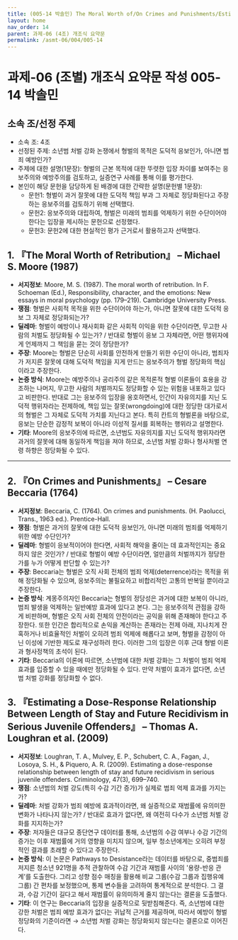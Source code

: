 ```yaml
---
title: (005-14 박솔민) The Moral Worth of/On Crimes and Punishments/Estimating a Dose-Response Relationship
layout: home
nav_order: 14
parent: 과제-06 (4조) 개조식 요약문
permalink: /asmt-06/004/005-14
---
```


# 과제-06 (조별) 개조식 요약문 작성 005-14 박솔민

## 소속 조/선정 주제

- 소속 조: 4조
- 선정된 주제: 소년범 처벌 강화 논쟁에서 형벌의 목적은 도덕적 응보인가, 아니면 범죄 예방인가?
- 주제에 대한 설명(1문장): 형벌의 근본 목적에 대한 뚜렷한 입장 차이를 보여주는 응보주의와 예방주의를 검토하고, 실증연구 사례를 통해 이를 평가한다.
- 본인이 해당 문헌을 담당하게 된 배경에 대한 간략한 설명(문헌별 1문장):  
  - 문헌1: 형벌이 과거 잘못에 대한 도덕적 책임 부과 그 자체로 정당화된다고 주장하는 응보주의를 검토하기 위해 선택했다.
  - 문헌2: 응보주의와 대립하여, 형벌은 미래의 범죄를 억제하기 위한 수단이어야 한다는 입장을 제시하는 문헌으로 선정했다.
  - 문헌3: 문헌2에 대한 현실적인 평가 근거로서 활용하고자 선택했다.

## 1. 『The Moral Worth of Retribution』 – Michael S. Moore (1987)

- **서지정보**: Moore, M. S. (1987). The moral worth of retribution. In F. Schoeman (Ed.), Responsibility, character, and the emotions: New essays in moral psychology (pp. 179–219). Cambridge University Press. 
- **쟁점**: 형벌은 사회적 목적을 위한 수단이어야 하는가, 아니면 잘못에 대한 도덕적 응보 그 자체로 정당화되는가?  
- **딜레마**: 형벌이 예방이나 재사회화 같은 사회적 이익을 위한 수단이라면, 무고한 사람의 처벌도 정당화될 수 있는가? / 반대로 형벌이 응보 그 자체라면, 어떤 행위자에게 언제까지 그 책임을 묻는 것이 정당한가?  
- **주장**: Moore는 형벌은 단순히 사회를 안전하게 만들기 위한 수단이 아니라, 범죄자가 저지른 잘못에 대해 도덕적 책임을 지게 만드는 응보주의가 형벌 정당화의 핵심이라고 주장한다.  
- **논증 방식**: Moore는 예방주의나 공리주의 같은 목적론적 형벌 이론들이 효용을 강조하는 나머지, 무고한 사람의 처벌까지도 정당화할 수 있는 위험을 내포하고 있다고 비판한다. 반대로 그는 응보주의 입장을 옹호하면서, 인간이 자유의지를 지닌 도덕적 행위자라는 전제하에, 책임 있는 잘못(wrongdoing)에 대한 정당한 대가로서의 형벌은 그 자체로 도덕적 가치를 지닌다고 본다. 특히 칸트의 형벌론을 바탕으로, 응보는 단순한 감정적 보복이 아니라 이성적 질서를 회복하는 행위라고 설명한다. 
- **기타**: Moore의 응보주의에 따르면, 소년범도 자유의지를 지닌 도덕적 행위자라면 과거의 잘못에 대해 동일하게 책임을 져야 하므로, 소년범 처벌 강화나 형사처벌 연령 하향은 정당화될 수 있다. 

---

## 2. 『On Crimes and Punishments』 – Cesare Beccaria (1764)

- **서지정보**: Beccaria, C. (1764). On crimes and punishments. (H. Paolucci, Trans., 1963 ed.). Prentice-Hall.
- **쟁점**: 형벌은 과거의 잘못에 대한 도덕적 응보인가, 아니면 미래의 범죄를 억제하기 위한 예방 수단인가?  
- **딜레마**: 형벌이 응보적이어야 한다면, 사회적 해악을 줄이는 데 효과적인지는 중요하지 않은 것인가? / 반대로 형벌이 예방 수단이라면, 얼만큼의 처벌까지가 정당한가를 누가 어떻게 판단할 수 있는가?  
- **주장**: Beccaria는 형벌은 오직 사회 전체의 범죄 억제(deterrence)라는 목적을 위해 정당화될 수 있으며, 응보주의는 불필요하고 비합리적인 고통의 반복일 뿐이라고 주장한다.
- **논증 방식**: 계몽주의자인 Beccaria는 형벌의 정당성은 과거에 대한 보복이 아니라, 범죄 발생을 억제하는 일반예방 효과에 있다고 본다. 그는 응보주의적 관점을 강하게 비판하며, 형벌은 오직 사회 전체의 안전이라는 공익을 위해 존재해야 한다고 주장한다. 또한 인간은 합리적으로 손익을 계산하는 존재라는 전제 아래, 지나치게 잔혹하거나 비효율적인 처벌이 오히려 범죄 억제에 해롭다고 보며, 형벌을 감정이 아닌 이성에 기반한 제도로 재구성하려 한다. 이러한 그의 입장은 이후 근대 형벌 이론과 형사정책의 초석이 된다.
- **기타**: Beccaria의 이론에 따르면, 소년범에 대한 처벌 강화는 그 처벌이 범죄 억제 효과를 입증할 수 있을 때에만 정당화될 수 있다. 만약 처벌이 효과가 없다면, 소년범 처벌 강화를 정당화할 수 없다.

## 3. 『Estimating a Dose-Response Relationship Between Length of Stay and Future Recidivism in Serious Juvenile Offenders』 – Thomas A. Loughran et al. (2009)

- **서지정보**: Loughran, T. A., Mulvey, E. P., Schubert, C. A., Fagan, J., Losoya, S. H., & Piquero, A. R. (2009). Estimating a dose-response relationship between length of stay and future recidivism in serious juvenile offenders. Criminology, 47(3), 699–740.
- **쟁점**: 소년범의 처벌 강도(특히 수감 기간 증가)가 실제로 범죄 억제 효과를 가지는가?
- **딜레마**: 처벌 강화가 범죄 예방에 효과적이라면, 왜 실증적으로 재범률에 유의미한 변화가 나타나지 않는가? / 반대로 효과가 없다면, 왜 여전히 다수가 소년범 처벌 강화를 지지하는가?
- **주장**: 저자들은 대규모 종단연구 데이터를 통해, 소년범의 수감 여부나 수감 기간의 증가는 이후 재범률에 거의 영향을 미치지 않으며, 일부 청소년에게는 오히려 부정적인 결과를 초래할 수 있다고 주장한다. 
- **논증 방식**: 이 논문은 Pathways to Desistance라는 데이터를 바탕으로, 중범죄를 저지른 청소년 921명을 추적 관찰하여 수감 기간과 재범률 사이의 '용량-반응 관계'를 도출한다. 그리고 성향 점수 매칭을 활용해 비교 그룹(수감 그룹과 집행유예 그룹) 간 편차를 보정했으며, 통제 변수들을 고려하여 통계적으로 분석한다. 그 결과, 수감 기간이 길다고 해서 재범률이 유의미하게 줄지 않는다는 결론을 도출했다.
- **기타**: 이 연구는 Beccaria의 입장을 실증적으로 뒷받침해준다. 즉, 소년범에 대한 강한 처벌은 범죄 예방 효과가 없다는 귀납적 근거를 제공하며, 따라서 예방이 형벌 정당화의 기준이라면 → 소년범 처벌 강화는 정당화되지 않는다는 결론으로 이어진다.